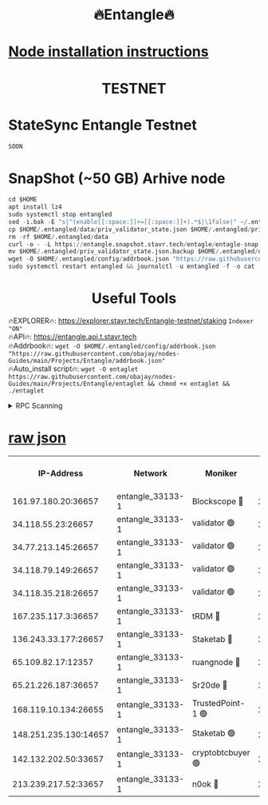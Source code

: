 <h1 align="center"> 🔥Entangle🔥</h1>

[Node installation instructions](https://github.com/obajay/nodes-Guides/tree/main/Projects/Entangle)
=

<h1 align="center"> TESTNET</h1>

# StateSync Entangle Testnet
```python
SOON
```
# SnapShot (~50 GB) Arhive node
```python
cd $HOME
apt install lz4
sudo systemctl stop entangled
sed -i.bak -E "s|^(enable[[:space:]]+=[[:space:]]+).*$|\1false|" ~/.entangled/config/config.toml
cp $HOME/.entangled/data/priv_validator_state.json $HOME/.entangled/priv_validator_state.json.backup
rm -rf $HOME/.entangled/data
curl -o - -L https://entangle.snapshot.stavr.tech/entagle/entagle-snap.tar.lz4 | lz4 -c -d - | tar -x -C $HOME/.entangled --strip-components 2
mv $HOME/.entangled/priv_validator_state.json.backup $HOME/.entangled/data/priv_validator_state.json
wget -O $HOME/.entangled/config/addrbook.json "https://raw.githubusercontent.com/obajay/nodes-Guides/main/Projects/Entangle/addrbook.json"
sudo systemctl restart entangled && journalctl -u entangled -f -o cat
```
 <h1 align="center"> Useful Tools</h1>
 
🔥EXPLORER🔥: https://explorer.stavr.tech/Entangle-testnet/staking        `Indexer "ON"` \
🔥API🔥:      https://entangle.api.t.stavr.tech \
🔥Addrbook🔥: ```wget -O $HOME/.entangled/config/addrbook.json "https://raw.githubusercontent.com/obajay/nodes-Guides/main/Projects/Entangle/addrbook.json"``` \
🔥Auto_install script🔥:  `wget -O entaglet https://raw.githubusercontent.com/obajay/nodes-Guides/main/Projects/Entangle/entaglet && chmod +x entaglet && ./entaglet`


<details>
<summary>RPC Scanning</summary>

<h2 align="center"> We scan nodes in real time every 4 hours. And we provide the final result of RPC endpoints.
We cannot influence the operation of these nodes in any way. </h2>


```python
If Voting Power is higher than 0 --> then the Node is a validator of the network and may be subject to attack and be a potential threat to the chain.
```
```python
We marked such validators with a red symbol
```

</details>

[raw json](https://rpc-check.entangt.stavr.tech/entangt/rpc-entangt-result.json)
=


<table><tr><th>IP-Address</th><th>Network</th><th>Moniker</th><th>Latest Block Height</th><th>Earliest Block Height</th><th>Catching Up</th><th>Tx Index</th><th>Voting Power</th><th>Scan Time</th></tr><tr><td>161.97.180.20:36657</td><td>entangle_33133-1</td><td>Blockscope 🔴</td><td>2852108</td><td>1</td><td>False</td><td>off</td><td>309761262199940</td><td>2024-03-28T15:09:58.904339419UTC</td></tr><tr><td>34.118.55.23:26657</td><td>entangle_33133-1</td><td>validator 🟢</td><td>2852108</td><td>1</td><td>False</td><td>on</td><td>0</td><td>2024-03-28T15:10:01.614735227UTC</td></tr><tr><td>34.77.213.145:26657</td><td>entangle_33133-1</td><td>validator 🟢</td><td>2852108</td><td>1</td><td>False</td><td>on</td><td>0</td><td>2024-03-28T15:10:03.907804828UTC</td></tr><tr><td>34.118.79.149:26657</td><td>entangle_33133-1</td><td>validator 🟢</td><td>2852111</td><td>1</td><td>False</td><td>on</td><td>0</td><td>2024-03-28T15:10:14.888385675UTC</td></tr><tr><td>34.118.35.218:26657</td><td>entangle_33133-1</td><td>validator 🟢</td><td>2852112</td><td>1</td><td>False</td><td>on</td><td>0</td><td>2024-03-28T15:10:17.271754971UTC</td></tr><tr><td>167.235.117.3:36657</td><td>entangle_33133-1</td><td>tRDM 🔴</td><td>2852112</td><td>1</td><td>False</td><td>on</td><td>216776925020225</td><td>2024-03-28T15:10:17.520452989UTC</td></tr><tr><td>136.243.33.177:26657</td><td>entangle_33133-1</td><td>Staketab 🔴</td><td>2852110</td><td>660001</td><td>False</td><td>on</td><td>181153136618817</td><td>2024-03-28T15:10:10.243934549UTC</td></tr><tr><td>65.109.82.17:12357</td><td>entangle_33133-1</td><td>ruangnode 🔴</td><td>2852108</td><td>1312001</td><td>False</td><td>off</td><td>661264415321192</td><td>2024-03-28T15:09:59.232630627UTC</td></tr><tr><td>65.21.226.187:36657</td><td>entangle_33133-1</td><td>Sr20de 🔴</td><td>2852107</td><td>2049001</td><td>False</td><td>off</td><td>29534655065001</td><td>2024-03-28T15:09:56.363908300UTC</td></tr><tr><td>168.119.10.134:26655</td><td>entangle_33133-1</td><td>TrustedPoint-1 🟢</td><td>2852112</td><td>2268001</td><td>False</td><td>off</td><td>0</td><td>2024-03-28T15:10:17.722650057UTC</td></tr><tr><td>148.251.235.130:14657</td><td>entangle_33133-1</td><td>Staketab 🟢</td><td>2852107</td><td>2617001</td><td>False</td><td>off</td><td>0</td><td>2024-03-28T15:09:56.049063881UTC</td></tr><tr><td>142.132.202.50:33657</td><td>entangle_33133-1</td><td>cryptobtcbuyer 🟢</td><td>2852108</td><td>2752108</td><td>False</td><td>off</td><td>0</td><td>2024-03-28T15:09:58.610113680UTC</td></tr><tr><td>213.239.217.52:33657</td><td>entangle_33133-1</td><td>n0ok 🔴</td><td>2852111</td><td>2752111</td><td>False</td><td>off</td><td>46611099669956490</td><td>2024-03-28T15:10:12.512500406UTC</td></tr></table>

